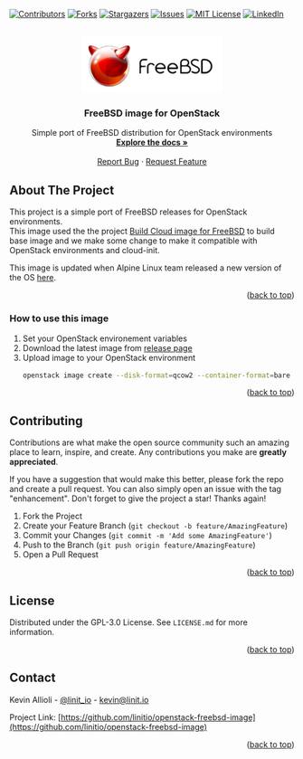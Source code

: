 <div id="top"></div>

<!-- PROJECT SHIELDS -->
[![Contributors][contributors-shield]][contributors-url]
[![Forks][forks-shield]][forks-url]
[![Stargazers][stars-shield]][stars-url]
[![Issues][issues-shield]][issues-url]
[![MIT License][license-shield]][license-url]
[![LinkedIn][linkedin-shield]][linkedin-url]


<!-- PROJECT LOGO -->
<br />
<div align="center">
  <a href="[https://github.com/linitio/openstack-freebsd-image](https://github.com/linitio/openstack-freebsd-image)">
    <img src="images/logo.svg" alt="Logo" width="250">
  </a>

<h3 align="center">FreeBSD image for OpenStack</h3>

  <p align="center">
    Simple port of FreeBSD distribution for OpenStack environments
    <br />
    <a href="https://github.com/linitio/openstack-freebsd-image"><strong>Explore the docs »</strong></a>
    <br />
    <br />
    <a href="https://github.com/linitio/openstack-freebsd-image/issues">Report Bug</a>
    ·
    <a href="https://github.com/linitio/openstack-freebsd-image/issues">Request Feature</a>
  </p>
</div>

<!-- ABOUT THE PROJECT -->
## About The Project

This project is a simple port of FreeBSD releases for OpenStack environments.  
This image used the the project [Build Cloud image for FreeBSD](https://github.com/virt-lightning/freebsd-cloud-images "Build Cloud image for FreeBSD") to build base image and we make some change to make it compatible with OpenStack environments and cloud-init.  

This image is updated when Alpine Linux team released a new version of the OS [here](https://www.freebsd.org/releases/ "FreeBSD Release Inventory").


<p align="right">(<a href="#top">back to top</a>)</p>

### How to use this image

1. Set your OpenStack environement variables
2. Download the latest image from [release page](https://github.com/linitio/openstack-freebsd-image/releases "Release page")
3. Upload image to your OpenStack environment
   ```sh
   openstack image create --disk-format=qcow2 --container-format=bare --file freebsd-<VERSION>-amd64.qcow2  'FreeBSD <VERSION>'
   ```

<p align="right">(<a href="#top">back to top</a>)</p>

<!-- CONTRIBUTING -->
## Contributing

Contributions are what make the open source community such an amazing place to learn, inspire, and create. Any contributions you make are **greatly appreciated**.

If you have a suggestion that would make this better, please fork the repo and create a pull request. You can also simply open an issue with the tag "enhancement".
Don't forget to give the project a star! Thanks again!

1. Fork the Project
2. Create your Feature Branch (`git checkout -b feature/AmazingFeature`)
3. Commit your Changes (`git commit -m 'Add some AmazingFeature'`)
4. Push to the Branch (`git push origin feature/AmazingFeature`)
5. Open a Pull Request

<p align="right">(<a href="#top">back to top</a>)</p>



<!-- LICENSE -->
## License

Distributed under the GPL-3.0 License. See `LICENSE.md` for more information.

<p align="right">(<a href="#top">back to top</a>)</p>



<!-- CONTACT -->
## Contact

Kevin Allioli - [@linit_io](https://twitter.com/linit_io) - kevin@linit.io

Project Link: [https://github.com/linitio/openstack-freebsd-image](https://github.com/linitio/openstack-freebsd-image)

<p align="right">(<a href="#top">back to top</a>)</p>


<!-- MARKDOWN LINKS & IMAGES -->
<!-- https://www.markdownguide.org/basic-syntax/#reference-style-links -->
[contributors-shield]: https://img.shields.io/github/contributors/linitio/openstack-freebsd-image.svg?style=for-the-badge
[contributors-url]: https://github.com/linitio/openstack-freebsd-image/graphs/contributors
[forks-shield]: https://img.shields.io/github/forks/linitio/openstack-freebsd-image.svg?style=for-the-badge
[forks-url]: https://github.com/linitio/openstack-freebsd-image/network/members
[stars-shield]: https://img.shields.io/github/stars/linitio/openstack-freebsd-image.svg?style=for-the-badge
[stars-url]: https://github.com/linitio/openstack-freebsd-image/stargazers
[issues-shield]: https://img.shields.io/github/issues/linitio/openstack-freebsd-image.svg?style=for-the-badge
[issues-url]: https://github.com/linitio/openstack-freebsd-image/issues
[license-shield]: https://img.shields.io/github/license/linitio/openstack-freebsd-image.svg?style=for-the-badge
[license-url]: https://github.com/linitio/openstack-freebsd-image/blob/master/LICENSE.md
[linkedin-shield]: https://img.shields.io/badge/-LinkedIn-black.svg?style=for-the-badge&logo=linkedin&colorB=555
[linkedin-url]: https://linkedin.com/in/kevinallioli
